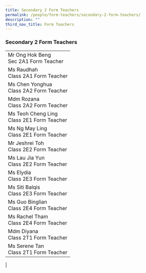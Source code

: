 ```yaml
---
title: Secondary 2 Form Teachers
permalink: /people/form-teachers/secondary-2-form-teachers/
description: ""
third_nav_title: Form Teachers
---
```

### **Secondary 2 Form Teachers**

|  |
|---|
| Mr Ong Hok Beng <br>Sec 2A1 Form Teacher |
| Ms Raudhah<br>Class 2A1 Form Teacher |
| Ms Chen Yonghua<br>Class 2A2 Form Teacher |
| Mdm Rozana<br>Class 2A2 Form Teacher |
| Ms Teoh Cheng Ling<br>Class 2E1 Form Teacher |
| Ms Ng May Ling<br>Class 2E1 Form Teacher |
| Mr Jeshrei Toh<br>Class 2E2 Form Teacher |
| Ms Lau Jia Yun<br>Class 2E2 Form Teacher |
| Ms Elydia<br>Class 2E3 Form Teacher |
| Ms Siti Balqis<br>Class 2E3 Form Teacher |
| Ms Guo Binglian<br>Class 2E4 Form Teacher |
| Ms Rachel Tham<br>Class 2E4 Form Teacher |
| Mdm Diyana<br>Class 2T1 Form Teacher |
| Ms Serene Tan<br>Class 2T1 Form Teacher |
|
